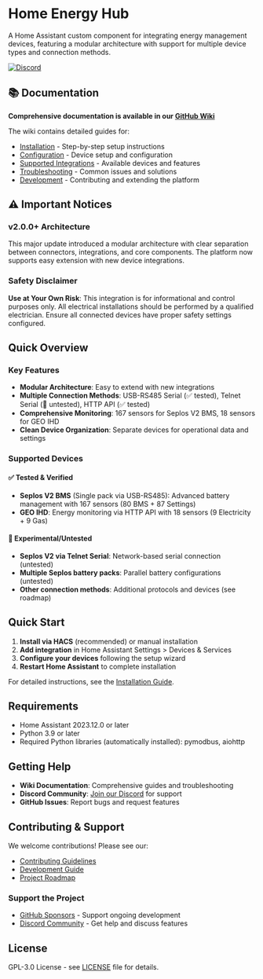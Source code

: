 # Home Energy Hub

A Home Assistant custom component for integrating energy management devices, featuring a modular architecture with support for multiple device types and connection methods.

[![Discord](https://img.shields.io/discord/1161651448011034734?style=for-the-badge&logo=discord)](https://discord.gg/4eQbPEETBR)

## 📚 Documentation

**Comprehensive documentation is available in our [GitHub Wiki](https://github.com/flip555/home_energy_hub/wiki)**

The wiki contains detailed guides for:
- [Installation](https://github.com/flip555/home_energy_hub/wiki/Installation) - Step-by-step setup instructions
- [Configuration](https://github.com/flip555/home_energy_hub/wiki/Configuration) - Device setup and configuration
- [Supported Integrations](https://github.com/flip555/home_energy_hub/wiki/Supported-Integrations) - Available devices and features
- [Troubleshooting](https://github.com/flip555/home_energy_hub/wiki/Troubleshooting) - Common issues and solutions
- [Development](https://github.com/flip555/home_energy_hub/wiki/Development) - Contributing and extending the platform

## ⚠️ Important Notices

### v2.0.0+ Architecture
This major update introduced a modular architecture with clear separation between connectors, integrations, and core components. The platform now supports easy extension with new device integrations.

### Safety Disclaimer
**Use at Your Own Risk**: This integration is for informational and control purposes only. All electrical installations should be performed by a qualified electrician. Ensure all connected devices have proper safety settings configured.

## Quick Overview

### Key Features
- **Modular Architecture**: Easy to extend with new integrations
- **Multiple Connection Methods**: USB-RS485 Serial (✅ tested), Telnet Serial (🧪 untested), HTTP API (✅ tested)
- **Comprehensive Monitoring**: 167 sensors for Seplos V2 BMS, 18 sensors for GEO IHD
- **Clean Device Organization**: Separate devices for operational data and settings

### Supported Devices

#### ✅ Tested & Verified
- **Seplos V2 BMS** (Single pack via USB-RS485): Advanced battery management with 167 sensors (80 BMS + 87 Settings)
- **GEO IHD**: Energy monitoring via HTTP API with 18 sensors (9 Electricity + 9 Gas)

#### 🧪 Experimental/Untested
- **Seplos V2 via Telnet Serial**: Network-based serial connection (untested)
- **Multiple Seplos battery packs**: Parallel battery configurations (untested)
- **Other connection methods**: Additional protocols and devices (see roadmap)

## Quick Start

1. **Install via HACS** (recommended) or manual installation
2. **Add integration** in Home Assistant Settings > Devices & Services
3. **Configure your devices** following the setup wizard
4. **Restart Home Assistant** to complete installation

For detailed instructions, see the [Installation Guide](https://github.com/flip555/home_energy_hub/wiki/Installation).

## Requirements

- Home Assistant 2023.12.0 or later
- Python 3.9 or later
- Required Python libraries (automatically installed): pymodbus, aiohttp

## Getting Help

- **Wiki Documentation**: Comprehensive guides and troubleshooting
- **Discord Community**: [Join our Discord](https://discord.gg/4eQbPEETBR) for support
- **GitHub Issues**: Report bugs and request features

## Contributing & Support

We welcome contributions! Please see our:
- [Contributing Guidelines](CONTRIBUTING.md)
- [Development Guide](https://github.com/flip555/home_energy_hub/wiki/Development)
- [Project Roadmap](https://github.com/flip555/home_energy_hub/wiki/Development-Roadmap)

### Support the Project
- [GitHub Sponsors](https://github.com/sponsors/flip555) - Support ongoing development
- [Discord Community](https://discord.gg/4eQbPEETBR) - Get help and discuss features

## License

GPL-3.0 License - see [LICENSE](LICENSE) file for details.
